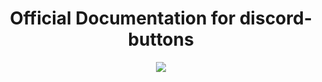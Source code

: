 <div align="center">
<h1>Official Documentation for discord-buttons</h1>
</div>

<div align="center">
  <img src="https://cdn.discordapp.com/attachments/846455339419172874/848300816288055296/Main.png">
  <br> <br>
</div>

